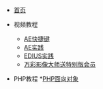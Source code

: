 * [首页](/)

* 视频教程
  * [AE快捷键](Video/AE快捷键)
  * [AE实践](Video/AEAfterEffects实践)
  * [EDIUS实践](Video/EDIUS实践)
  * [万彩影像大师送特别版会员](Video/万彩影像大师送特别版会员)

 * PHP教程
   *[PHP面向对象](PHP/PHP面向对象)